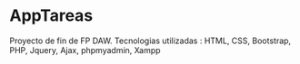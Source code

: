 # AppTareas
 Proyecto de fin de FP DAW. Tecnologias utilizadas : HTML, CSS, Bootstrap, PHP, Jquery, Ajax, phpmyadmin, Xampp
